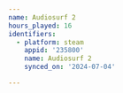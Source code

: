 ```yaml
---
name: Audiosurf 2
hours_played: 16
identifiers:
  - platform: steam
    appid: '235800'
    name: Audiosurf 2
    synced_on: '2024-07-04'

---
```

